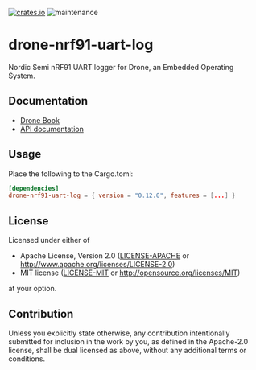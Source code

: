 [![crates.io](https://img.shields.io/crates/v/drone-nrf91-uart-log.svg)](https://crates.io/crates/drone-nrf91-uart-log)
![maintenance](https://img.shields.io/badge/maintenance-actively--developed-brightgreen.svg)

# drone-nrf91-uart-log

Nordic Semi nRF91 UART logger for Drone, an Embedded Operating System.

## Documentation

- [Drone Book](https://book.drone-os.com/)
- [API documentation](https://api.drone-os.com/drone-nrf91-uart-log/0.12/)

## Usage

Place the following to the Cargo.toml:

```toml
[dependencies]
drone-nrf91-uart-log = { version = "0.12.0", features = [...] }
```

## License

Licensed under either of

 * Apache License, Version 2.0
   ([LICENSE-APACHE](LICENSE-APACHE) or http://www.apache.org/licenses/LICENSE-2.0)
 * MIT license
   ([LICENSE-MIT](LICENSE-MIT) or http://opensource.org/licenses/MIT)

at your option.

## Contribution

Unless you explicitly state otherwise, any contribution intentionally submitted
for inclusion in the work by you, as defined in the Apache-2.0 license, shall be
dual licensed as above, without any additional terms or conditions.
